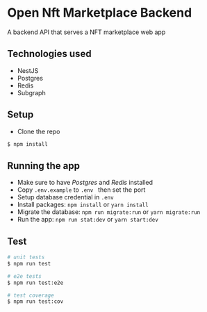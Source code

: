 # Open Nft Marketplace Backend

A backend API that serves a NFT marketplace web app

## Technologies used

- NestJS
- Postgres
- Redis
- Subgraph

## Setup

- Clone the repo

```bash
$ npm install
```

## Running the app

- Make sure to have _Postgres_ and _Redis_ installed
- Copy `.env.example` to `.env ` then set the port
- Setup database credential in `.env`
- Install packages: `npm install` or `yarn install`
- Migrate the database: `npm run migrate:run` or `yarn migrate:run`
- Run the app: `npm run stat:dev` or `yarn start:dev`

## Test

```bash
# unit tests
$ npm run test

# e2e tests
$ npm run test:e2e

# test coverage
$ npm run test:cov
```
